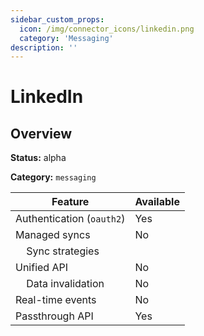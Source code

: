 ```yaml
---
sidebar_custom_props:
  icon: /img/connector_icons/linkedin.png
  category: 'Messaging'
description: ''
---
```


# LinkedIn

## Overview

**Status:** alpha

**Category:** `messaging`

| Feature                              | Available |
| ------------------------------------ | --------- |
| Authentication (`oauth2`)            | Yes       |
| Managed syncs                        | No        |
| &nbsp;&nbsp;&nbsp; Sync strategies   |           |
| Unified API                          | No        |
| &nbsp;&nbsp;&nbsp; Data invalidation | No        |
| Real-time events                     | No        |
| Passthrough API                      | Yes       |
